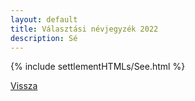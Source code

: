 ```yaml
---
layout: default
title: Választási névjegyzék 2022
description: Sé
---
```


{% include settlementHTMLs/See.html %}

[Vissza](./)